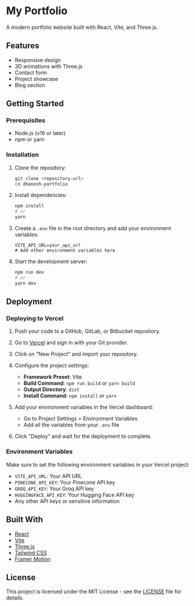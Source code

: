 # My Portfolio

A modern portfolio website built with React, Vite, and Three.js.

## Features

- Responsive design
- 3D animations with Three.js
- Contact form
- Project showcase
- Blog section

## Getting Started

### Prerequisites

- Node.js (v16 or later)
- npm or yarn

### Installation

1. Clone the repository:
   ```bash
   git clone <repository-url>
   cd dhanesh-portfolio
   ```

2. Install dependencies:
   ```bash
   npm install
   # or
   yarn
   ```

3. Create a `.env` file in the root directory and add your environment variables:
   ```
   VITE_API_URL=your_api_url
   # Add other environment variables here
   ```

4. Start the development server:
   ```bash
   npm run dev
   # or
   yarn dev
   ```

## Deployment

### Deploying to Vercel

1. Push your code to a GitHub, GitLab, or Bitbucket repository.

2. Go to [Vercel](https://vercel.com) and sign in with your Git provider.

3. Click on "New Project" and import your repository.

4. Configure the project settings:
   - **Framework Preset**: Vite
   - **Build Command**: `npm run build` or `yarn build`
   - **Output Directory**: `dist`
   - **Install Command**: `npm install` or `yarn`

5. Add your environment variables in the Vercel dashboard:
   - Go to Project Settings > Environment Variables
   - Add all the variables from your `.env` file

6. Click "Deploy" and wait for the deployment to complete.

### Environment Variables

Make sure to set the following environment variables in your Vercel project:

- `VITE_API_URL`: Your API URL
- `PINECONE_API_KEY`: Your Pinecone API key
- `GROQ_API_KEY`: Your Groq API key
- `HUGGINGFACE_API_KEY`: Your Hugging Face API key
- Any other API keys or sensitive information

## Built With

- [React](https://reactjs.org/)
- [Vite](https://vitejs.dev/)
- [Three.js](https://threejs.org/)
- [Tailwind CSS](https://tailwindcss.com/)
- [Framer Motion](https://www.framer.com/motion/)

## License

This project is licensed under the MIT License - see the [LICENSE](LICENSE) file for details.
